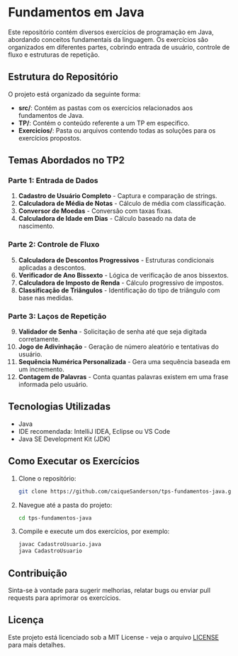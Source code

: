 # Fundamentos em Java

Este repositório contém diversos exercícios de programação em Java, abordando conceitos fundamentais da linguagem. Os exercícios são organizados em diferentes partes, cobrindo entrada de usuário, controle de fluxo e estruturas de repetição.

## Estrutura do Repositório

O projeto está organizado da seguinte forma:

- **src/**: Contém as pastas com os exercícios relacionados aos fundamentos de Java.
- **TP/**: Contém o conteúdo referente a um TP em especifico.
- **Exercicios/**: Pasta ou arquivos contendo todas as soluções para os exercícios propostos.

## Temas Abordados no TP2

### Parte 1: Entrada de Dados
1. **Cadastro de Usuário Completo** - Captura e comparação de strings.
2. **Calculadora de Média de Notas** - Cálculo de média com classificação.
3. **Conversor de Moedas** - Conversão com taxas fixas.
4. **Calculadora de Idade em Dias** - Cálculo baseado na data de nascimento.

### Parte 2: Controle de Fluxo
5. **Calculadora de Descontos Progressivos** - Estruturas condicionais aplicadas a descontos.
6. **Verificador de Ano Bissexto** - Lógica de verificação de anos bissextos.
7. **Calculadora de Imposto de Renda** - Cálculo progressivo de impostos.
8. **Classificação de Triângulos** - Identificação do tipo de triângulo com base nas medidas.

### Parte 3: Laços de Repetição
9. **Validador de Senha** - Solicitação de senha até que seja digitada corretamente.
10. **Jogo de Adivinhação** - Geração de número aleatório e tentativas do usuário.
11. **Sequência Numérica Personalizada** - Gera uma sequência baseada em um incremento.
12. **Contagem de Palavras** - Conta quantas palavras existem em uma frase informada pelo usuário.

## Tecnologias Utilizadas
- Java
- IDE recomendada: IntelliJ IDEA, Eclipse ou VS Code
- Java SE Development Kit (JDK)

## Como Executar os Exercícios
1. Clone o repositório:
   ```bash
   git clone https://github.com/caiqueSanderson/tps-fundamentos-java.git
   ```
2. Navegue até a pasta do projeto:
   ```bash
   cd tps-fundamentos-java
   ```
3. Compile e execute um dos exercícios, por exemplo:
   ```bash
   javac CadastroUsuario.java
   java CadastroUsuario
   ```

## Contribuição
Sinta-se à vontade para sugerir melhorias, relatar bugs ou enviar pull requests para aprimorar os exercícios.

## Licença
Este projeto está licenciado sob a MIT License - veja o arquivo [LICENSE](LICENSE) para mais detalhes.

